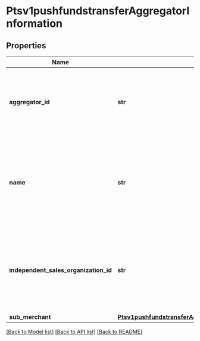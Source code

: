 # Ptsv1pushfundstransferAggregatorInformation

## Properties
Name | Type | Description | Notes
------------ | ------------- | ------------- | -------------
**aggregator_id** | **str** | Value that identifies you as a payment aggregator. Get this value from the processor.  | [optional] 
**name** | **str** | Your payment aggregator business name. This field is conditionally required when aggregator id is present.  | [optional] 
**independent_sales_organization_id** | **str** | Independent sales organization ID. This field is only used for Mastercard transactions submitted through PPGS.  | [optional] 
**sub_merchant** | [**Ptsv1pushfundstransferAggregatorInformationSubMerchant**](Ptsv1pushfundstransferAggregatorInformationSubMerchant.md) |  | [optional] 

[[Back to Model list]](../README.md#documentation-for-models) [[Back to API list]](../README.md#documentation-for-api-endpoints) [[Back to README]](../README.md)


